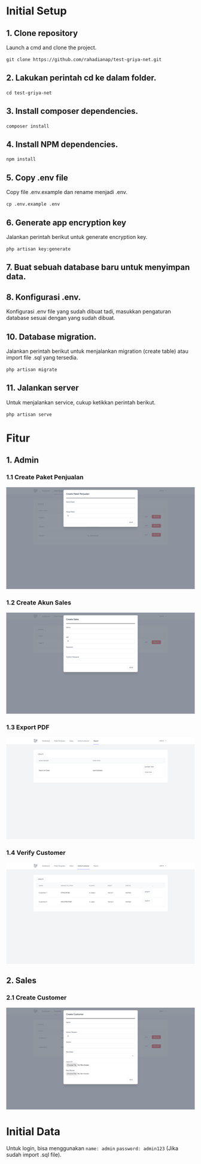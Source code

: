 # Initial Setup

## 1. Clone repository
Launch a cmd and clone the project.

`git clone https://github.com/rahadianap/test-griya-net.git`

## 2. Lakukan perintah cd ke dalam folder.

`cd test-griya-net`

## 3. Install composer dependencies.

`composer install`

## 4. Install NPM dependencies.

`npm install`

## 5. Copy .env file
Copy file .env.example dan rename menjadi .env.

`cp .env.example .env`

## 6. Generate app encryption key
Jalankan perintah berikut untuk generate encryption key.

`php artisan key:generate`

## 7. Buat sebuah database baru untuk menyimpan data.

## 8. Konfigurasi .env.
Konfigurasi .env file yang sudah dibuat tadi, masukkan pengaturan database sesuai dengan yang sudah dibuat.

## 10. Database migration.
Jalankan perintah berikut untuk menjalankan migration (create table) atau import file .sql yang tersedia.

`php artisan migrate`

## 11. Jalankan server
Untuk menjalankan service, cukup ketikkan perintah berikut.

`php artisan serve`

# Fitur
## 1. Admin
### 1.1 Create Paket Penjualan

![alt text](https://github.com/rahadianap/test-griya-net/blob/main/create_paket_penjualan.png?raw=true)

### 1.2 Create Akun Sales

![alt text](https://github.com/rahadianap/test-griya-net/blob/main/create_sales.png?raw=true)

### 1.3 Export PDF

![alt text](https://github.com/rahadianap/test-griya-net/blob/main/export_pdf.png?raw=true)

### 1.4 Verify Customer

![alt text](https://github.com/rahadianap/test-griya-net/blob/main/verify_customer.png?raw=true)

## 2. Sales
### 2.1 Create Customer

![alt text](https://github.com/rahadianap/test-griya-net/blob/main/create_customer.png?raw=true)

# Initial Data
Untuk login, bisa menggunakan `name: admin` `password: admin123` (Jika sudah import .sql file).
